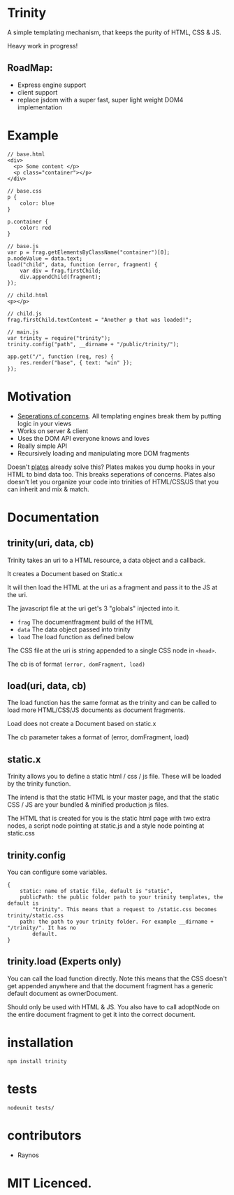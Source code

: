 # Trinity

A simple templating mechanism, that keeps the purity of HTML, CSS & JS.

Heavy work in progress!

## RoadMap:

- Express engine support
- client support
- replace jsdom with a super fast, super light weight DOM4 implementation

# Example

	// base.html
	<div>
	  <p> Some content </p>
	  <p class="container"></p>
	</div>

	// base.css
	p {
		color: blue
	}

	p.container {
		color: red
	}

	// base.js
	var p = frag.getElementsByClassName("container")[0];
	p.nodeValue = data.text;
	load("child", data, function (error, fragment) {
		var div = frag.firstChild;
		div.appendChild(fragment);
	});

	// child.html
	<p></p>

	// child.js
	frag.firstChild.textContent = "Another p that was loaded!";

	// main.js
	var trinity = require("trinity");
	trinity.config("path", __dirname + "/public/trinity/");

	app.get("/", function (req, res) {
		res.render("base", { text: "win" });
	});

# Motivation

 - [Seperations of concerns][1]. All templating engines break them by putting logic in your views
 - Works on server & client
 - Uses the DOM API everyone knows and loves
 - Really simple API
 - Recursively loading and manipulating more DOM fragments

Doesn't [plates][2] already solve this? Plates makes you dump hooks in your HTML to bind data too. This breaks seperations of concerns. Plates also doesn't let you organize your code into trinities of HTML/CSS/JS that you can inherit and mix & match.

# Documentation

## trinity(uri, data, cb)

Trinity takes an uri to a HTML resource, a data object and a callback. 

It creates a Document based on Static.x

It will then load the HTML at the uri as a fragment and pass it to the JS at the uri.

The javascript file at the uri get's 3 "globals" injected into it. 

 - `frag` The documentfragment build of the HTML 
 - `data` The data object passed into trinity
 - `load` The load function as defined below

The CSS file at the uri is string appended to a single CSS node in `<head>`.

The cb is of format `(error, domFragment, load)`

## load(uri, data, cb)

The load function has the same format as the trinity and can be called to load more HTML/CSS/JS documents as document fragments.

Load does not create a Document based on static.x

The cb parameter takes a format of (error, domFragment, load)

## static.x

Trinity allows you to define a static html / css / js file. These will be loaded by the trinity function. 

The intend is that the static HTML is your master page, and that the static CSS / JS are your bundled & minified production js files.

The HTML that is created for you is the static html page with two extra nodes, a script node pointing at static.js and a style node pointing at static.css

## trinity.config

You can configure some variables.

	{
		static: name of static file, default is "static",
		publicPath: the public folder path to your trinity templates, the default is 
			"trinity". This means that a request to /static.css becomes trinity/static.css
		path: the path to your trinity folder. For example __dirname + "/trinity/". It has no
			default.
	}

## trinity.load (Experts only)

You can call the load function directly. Note this means that the CSS doesn't get appended anywhere and that the document fragment has a generic default document as ownerDocument.

Should only be used with HTML & JS. You also have to call adoptNode on the entire document fragment to get it into the correct document.

# installation

`npm install trinity`

# tests

`nodeunit tests/`

# contributors

 - Raynos

# MIT Licenced.

  [1]: http://en.wikipedia.org/wiki/Separation_of_concerns
  [2]: https://github.com/flatiron/plates